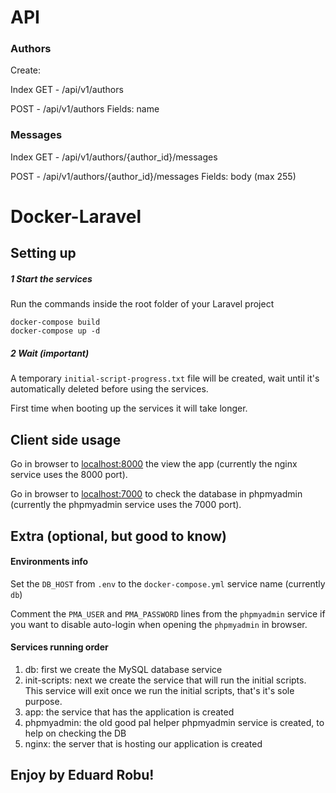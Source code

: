 # API

### Authors

Create:

Index
GET - /api/v1/authors

POST - /api/v1/authors
        Fields: name

### Messages
Index
GET - /api/v1/authors/{author_id}/messages

POST - /api/v1/authors/{author_id}/messages
        Fields: body (max 255)

# Docker-Laravel

## Setting up

##### 1 Start the services
Run the commands inside the root folder of your Laravel project

```
docker-compose build
docker-compose up -d
```

##### 2 Wait (important)
A temporary ```initial-script-progress.txt``` file will be created, wait until it's automatically deleted before using the services. 

First time when booting up the services it will take longer.

## Client side usage
Go in browser to [localhost:8000](http://localhost:8000) the view the app (currently the nginx service uses the 8000 port).

Go in browser to [localhost:7000](http://localhost:7000) to check the database in phpmyadmin (currently the phpmyadmin service uses the 7000 port).


## Extra (optional, but good to know)
#### Environments info
Set the ```DB_HOST``` from ```.env``` to the ```docker-compose.yml``` service name (currently ```db```)

Comment the ```PMA_USER``` and ```PMA_PASSWORD``` lines from the ```phpmyadmin``` service if you want to disable auto-login when opening the ```phpmyadmin``` in browser.

#### Services running order

1. db: first we create the MySQL database service
2. init-scripts: next we create the service that will run the initial scripts. This service will exit once we run the initial scripts, that's it's sole purpose.
3. app: the service that has the application is created
3. phpmyadmin: the old good pal helper phpmyadmin service is created, to help on checking the DB
4. nginx: the server that is hosting our application is created


## Enjoy by Eduard Robu!
